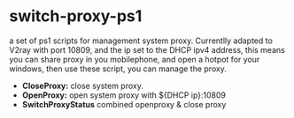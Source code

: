 # switch-proxy-ps1
a set of ps1 scripts for management system proxy. Currentlly adapted to V2ray with port 10809, and the ip set to the DHCP ipv4 address, 
this means you can share proxy in you mobilephone, and open a hotpot for your windows, then use these script, you can manage the proxy.

- **CloseProxy:** close system proxy.
- **OpenProxy:** open system proxy with ${DHCP ip}:10809
- **SwitchProxyStatus** combined openproxy & close proxy

